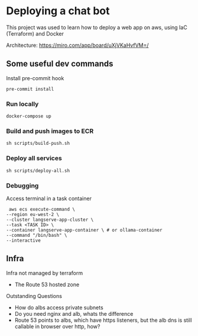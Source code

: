 # Deploying a chat bot

This project was used to learn how to deploy a web app on aws, using IaC (Terraform) and Docker

Architecture: https://miro.com/app/board/uXjVKaHvfVM=/

## Some useful dev commands

Install pre-commit hook
```
pre-commit install
```

### Run locally

```
docker-compose up
```


### Build and push images to ECR

```
sh scripts/build-push.sh
```

### Deploy all services
```
sh scripts/deploy-all.sh
```

### Debugging

Access terminal in a task container

```
 aws ecs execute-command \
--region eu-west-2 \
--cluster langserve-app-cluster \
--task <TASK ID> \
--container langserve-app-container \ # or ollama-container
--command "/bin/bash" \
--interactive
```


## Infra

Infra not managed by terraform
- The Route 53 hosted zone

Outstanding Questions
- How do albs access private subnets
- Do you need nginx and alb, whats the difference
- Route 53 points to albs, which have https listeners, but the alb dns is still callable in browser over http, how?

